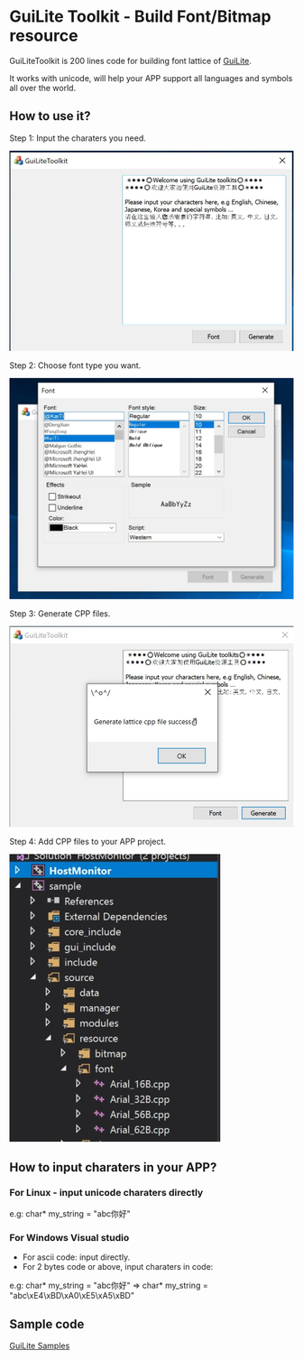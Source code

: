 # GuiLite Toolkit - Build Font/Bitmap resource
GuiLiteToolkit is 200 lines code for building font lattice of [GuiLite](https://github.com/idea4good/GuiLite).

It works with unicode, will help your APP support all languages and symbols all over the world.

## How to use it?
Step 1: Input the charaters you need.

![input](doc/input.jpg)

Step 2: Choose font type you want.

![choose.font](doc/choose.font.jpg)

Step 3: Generate CPP files.

![generate](doc/generate.jpg)

Step 4: Add CPP files to your APP project.

![addin](doc/addin.jpg)

## How to input charaters in your APP?
### For Linux - input unicode charaters directly
e.g: char* my_string = "abc你好"
### For Windows Visual studio
 - For ascii code: input directly.
 - For 2 bytes code or above, input charaters in code: 
 
 e.g: char* my_string = "abc你好" => char* my_string = "abc\xE4\xBD\xA0\xE5\xA5\xBD"

 ## Sample code
 [GuiLite Samples](https://github.com/idea4good/GuiLiteSamples/blob/master/HostMonitor/SampleCode/source/ui_tree/Dialog/patient_setup/patient_setup_dlg_xml.cpp)
